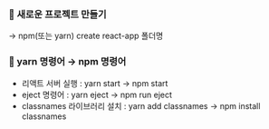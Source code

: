 ### 📌 새로운 프로젝트 만들기
  -> npm(또는 yarn) create react-app 폴더명

### 📌 yarn 명령어 → npm 명령어
  - 리액트 서버 실행 : yarn start → npm start
  - eject 명령어 : yarn eject → npm run eject
  - classnames 라이브러리 설치 : yarn add classnames → npm install classnames
